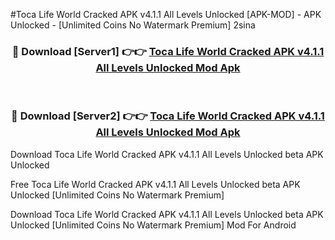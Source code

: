 #Toca Life World Cracked APK v4.1.1 All Levels Unlocked [APK-MOD] - APK Unlocked - [Unlimited Coins No Watermark Premium] 2sina



<div align="center">

<h3>🔴 Download [Server1] 👉👉 <a href="https://momento.my/?title=Toca_Life_World_Cracked_APK_v4.1.1_All_Levels_Unlocked">Toca Life World Cracked APK v4.1.1 All Levels Unlocked Mod Apk</a></h3><br>

<h3>🔴 Download [Server2] 👉👉 <a href="https://momento.my/?title=Toca_Life_World_Cracked_APK_v4.1.1_All_Levels_Unlocked">Toca Life World Cracked APK v4.1.1 All Levels Unlocked Mod Apk</a></h3>
</div>



Download Toca Life World Cracked APK v4.1.1 All Levels Unlocked beta APK Unlocked

Free Toca Life World Cracked APK v4.1.1 All Levels Unlocked beta APK Unlocked [Unlimited Coins No Watermark Premium]

Download Toca Life World Cracked APK v4.1.1 All Levels Unlocked beta APK Unlocked [Unlimited Coins No Watermark Premium] Mod For Android
